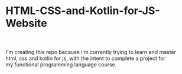 # HTML-CSS-and-Kotlin-for-JS-Website
<br>
<br>
I'm creating this repo because i'm currently trying to learn and master<br>
html, css and kotlin for js, with the intent to complete a project for <br>
my functional programming language course.
